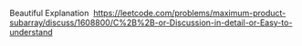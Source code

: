 Beautiful Explanation
​
https://leetcode.com/problems/maximum-product-subarray/discuss/1608800/C%2B%2B-or-Discussion-in-detail-or-Easy-to-understand